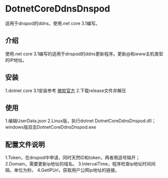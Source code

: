 # DotnetCoreDdnsDnspod
适用于dnspod的ddns，使用.net core 3.1编写。

## 介绍
使用.net core 3.1编写的适用于dnspod的ddns更新程序。更新@和www主机类型的IP地址。

## 安装
1.dotnet core 3.1安装参考 [微软官方](https://docs.microsoft.com/en-us/dotnet/core/install/linux-package-manager-debian10)
2.下载release文件并解压

## 使用
1.编辑UserData.json
2.Linux版，执行dotnet DotnetCoreDdnsDnspod.dll；windows版双击DotnetCoreDdnsDnspod.exe

## 配置文件说明
1.Token，在dnspod中申请，同时天然ID和token，两者用逗号隔开；
2.Domain，需要更新ip地址的域名。
3.IntervalTime，程序检查ip地址时间间隔，单位为秒。
4.GetIPUrl，获取用户公网ip地址的链接。
